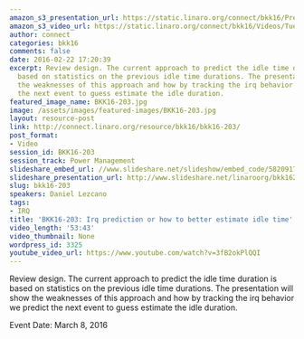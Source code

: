 ```yaml
---
amazon_s3_presentation_url: https://static.linaro.org/connect/bkk16/Presentations/Tuesday/BKK16-203.pdf
amazon_s3_video_url: https://static.linaro.org/connect/bkk16/Videos/Tuesday/BKK16-203%20Irq%20predictions%20or%20how%20to%20better%20estimate%20idle%20time.mp4
author: connect
categories: bkk16
comments: false
date: 2016-02-22 17:20:39
excerpt: Review design. The current approach to predict the idle time duration is
  based on statistics on the previous idle time durations. The presentation will show
  the weaknesses of this approach and how by tracking the irq behavior we predict
  the next event to guess estimate the idle duration.
featured_image_name: BKK16-203.jpg
image: /assets/images/featured-images/BKK16-203.jpg
layout: resource-post
link: http://connect.linaro.org/resource/bkk16/bkk16-203/
post_format:
- Video
session_id: BKK16-203
session_track: Power Management
slideshare_embed_url: //www.slideshare.net/slideshow/embed_code/58209173
slideshare_presentation_url: http://www.slideshare.net/linaroorg/bkk16203-irq-prediction-or-how-to-better-estimate-idle-time
slug: bkk16-203
speakers: Daniel Lezcano
tags:
- IRQ
title: 'BKK16-203: Irq prediction or how to better estimate idle time'
video_length: '53:43'
video_thumbnail: None
wordpress_id: 3325
youtube_video_url: https://www.youtube.com/watch?v=3fB2okPlQQI
---
```


Review design. The current approach to predict the idle time duration is based on statistics on the previous idle time durations. The presentation will show the weaknesses of this approach and how by tracking the irq behavior we predict the next event to guess estimate the idle duration.

Event Date: March 8, 2016